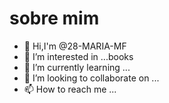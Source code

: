 # sobre mim
- 👋 Hi,I'm @28-MARIA-MF
- 👀 I’m interested in ...books
- 🌱 I’m currently learning ...
- 💞️ I’m looking to collaborate on ...
- 📫 How to reach me ...

<!---
28-MARIA-MF/28-MARIA-MF is a ✨ special ✨ repository because its `README.md` (this file) appears on your GitHub profile.
You can click the Preview link to take a look at your changes.
--->
